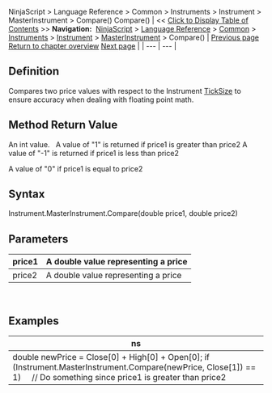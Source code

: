 ﻿
NinjaScript \> Language Reference \> Common \> Instruments \> Instrument \> MasterInstrument \> Compare()
Compare()
| \<\< [Click to Display Table of Contents](compare.md) \>\> **Navigation:**     [NinjaScript](ninjascript.md) \> [Language Reference](language_reference_wip.md) \> [Common](common.md) \> [Instruments](instruments_ninjascript.md) \> [Instrument](instrument.md) \> [MasterInstrument](masterinstrument.md) \> Compare() | [Previous page](masterinstrument.md) [Return to chapter overview](masterinstrument.md) [Next page](masterinstrument_currency.md) |
| --- | --- |
## Definition
Compares two price values with respect to the Instrument [TickSize](ticksize.md) to ensure accuracy when dealing with floating point math.
## 
## Method Return Value
An int value.
 
A value of "1" is returned if price1 is greater than price2
A value of "\-1" is returned if price1 is less than price2   

A value of "0" if price1 is equal to price2
 
## Syntax
Instrument.MasterInstrument.Compare(double price1, double price2)
## Parameters
| price1 | A double value representing a price |
| --- | --- |
| price2 | A double value representing a price |
 
## Examples
| ns |
| --- |
| double newPrice \= Close\[0] \+ High\[0] \+ Open\[0]; if (Instrument.MasterInstrument.Compare(newPrice, Close\[1]) \=\= 1)      // Do something since price1 is greater than price2 |


